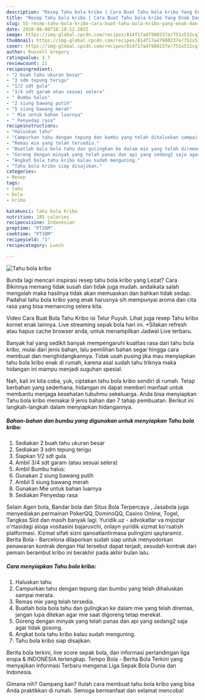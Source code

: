 ```yaml
---
description: "Resep Tahu bola kribo | Cara Buat Tahu bola kribo Yang Enak Dan Lezat"
title: "Resep Tahu bola kribo | Cara Buat Tahu bola kribo Yang Enak Dan Lezat"
slug: 55-resep-tahu-bola-kribo-cara-buat-tahu-bola-kribo-yang-enak-dan-lezat
date: 2020-08-08T10:19:12.203Z
image: https://img-global.cpcdn.com/recipes/814f17a47980237e/751x532cq70/tahu-bola-kribo-foto-resep-utama.jpg
thumbnail: https://img-global.cpcdn.com/recipes/814f17a47980237e/751x532cq70/tahu-bola-kribo-foto-resep-utama.jpg
cover: https://img-global.cpcdn.com/recipes/814f17a47980237e/751x532cq70/tahu-bola-kribo-foto-resep-utama.jpg
author: Russell Gregory
ratingvalue: 3.7
reviewcount: 11
recipeingredient:
- "2 buah tahu ukuran besar"
- "3 sdm tepung terigu"
- "1/2 sdt gula"
- "3/4 sdt garam atau sesuai selera"
- " Bumbu halus"
- "2 siung bawang putih"
- "5 siung bawang merah"
- " Mie untuk bahan luarnya"
- " Penyedap rasa"
recipeinstructions:
- "Haluskan tahu"
- "Campurkan tahu dengan tepung dan bumbu yang telah dihaluskan sampai merata."
- "Remas mie yang telah tersedia."
- "Buatlah bola bola tahu dan gulingkan ke dalam mie yang telah diremas, jangan lupa ditekan agar mie saat digoreng tetap merekat."
- "Goreng dengan minyak yang telah panas dan api yang sedang2 saja agar tidak gosong."
- "Angkat bola tahu kribo kalau sudah menguning."
- "Tahu bola kribo siap disajikan."
categories:
- Resep
tags:
- tahu
- bola
- kribo

katakunci: tahu bola kribo 
nutrition: 285 calories
recipecuisine: Indonesian
preptime: "PT26M"
cooktime: "PT30M"
recipeyield: "1"
recipecategory: Lunch

---
```



![Tahu bola kribo](https://img-global.cpcdn.com/recipes/814f17a47980237e/751x532cq70/tahu-bola-kribo-foto-resep-utama.jpg)

Bunda lagi mencari inspirasi resep tahu bola kribo yang Lezat? Cara Bikinnya memang tidak susah dan tidak juga mudah. andaikata salah mengolah maka hasilnya tidak akan memuaskan dan bahkan tidak sedap. Padahal tahu bola kribo yang enak harusnya sih mempunyai aroma dan cita rasa yang bisa memancing selera kita.

Video Cara Buat Bola Tahu Kribo isi Telur Puyuh. Lihat juga resep Tahu kribo kornet enak lainnya. Live streaming sepak bola hari ini. *Silakan refresh atau hapus cache browser anda, untuk menampilkan Jadwal Live terbaru.

Banyak hal yang sedikit banyak mempengaruhi kualitas rasa dari tahu bola kribo, mulai dari jenis bahan, lalu pemilihan bahan segar hingga cara membuat dan menghidangkannya. Tidak usah pusing jika mau menyiapkan tahu bola kribo enak di rumah, karena asal sudah tahu triknya maka hidangan ini mampu menjadi suguhan spesial.


Nah, kali ini kita coba, yuk, ciptakan tahu bola kribo sendiri di rumah. Tetap berbahan yang sederhana, hidangan ini dapat memberi manfaat untuk membantu menjaga kesehatan tubuhmu sekeluarga. Anda bisa menyiapkan Tahu bola kribo memakai 9 jenis bahan dan 7 tahap pembuatan. Berikut ini langkah-langkah dalam menyiapkan hidangannya.

<!--inarticleads1-->

##### Bahan-bahan dan bumbu yang digunakan untuk menyiapkan Tahu bola kribo:

1. Sediakan 2 buah tahu ukuran besar
1. Sediakan 3 sdm tepung terigu
1. Siapkan 1/2 sdt gula
1. Ambil 3/4 sdt garam (atau sesuai selera)
1. Ambil  Bumbu halus:
1. Gunakan 2 siung bawang putih
1. Ambil 5 siung bawang merah
1. Gunakan  Mie untuk bahan luarnya
1. Sediakan  Penyedap rasa


Selain Agen bola, Bandar bola dan Situs Bola Terpercaya , Jasabola juga menyediakan permainan PokerQQ, DominoQQ, Casino Online, Togel, Tangkas Slot dan masih banyak lagi. Yuridik.uz - advokatlar va mijozlar o&#39;rtasidagi aloqa vositasini bajaruvchi, onlayn yuridik xizmat ko&#39;rsatish platformasi. Xizmat sifati sizni qanoatlantirmasa pulingizni qaytaramiz. Berita Bola - Barcelona dilaporkan sudah siap untuk menyodorkan penawaran kontrak dengan Hal tersebut dapat terjadi, sesudah kontrak dari pemain berambut kribo ini berakhir pada akhir bulan lalu. 

<!--inarticleads2-->

##### Cara menyiapkan Tahu bola kribo:

1. Haluskan tahu
1. Campurkan tahu dengan tepung dan bumbu yang telah dihaluskan sampai merata.
1. Remas mie yang telah tersedia.
1. Buatlah bola bola tahu dan gulingkan ke dalam mie yang telah diremas, jangan lupa ditekan agar mie saat digoreng tetap merekat.
1. Goreng dengan minyak yang telah panas dan api yang sedang2 saja agar tidak gosong.
1. Angkat bola tahu kribo kalau sudah menguning.
1. Tahu bola kribo siap disajikan.


Berita bola terkini, live score sepak bola, dan informasi pertandingan liga eropa &amp; INDONESIA terlengkap. Tempo Bola - Berita Bola Terkini yang menyajikan Informasi Terbaru mengenai Liga Sepak Bola Dunia dan Indonesia. 

Gimana nih? Gampang kan? Itulah cara membuat tahu bola kribo yang bisa Anda praktikkan di rumah. Semoga bermanfaat dan selamat mencoba!
